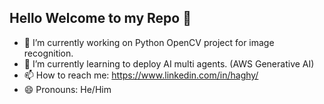 ## Hello Welcome to my Repo 👋

<!--
**AlanHaghy/AlanHaghy** is a ✨ _special_ ✨ repository because its `README.md` (this file) appears on your GitHub profile.
-->

- 🔭 I’m currently working on Python OpenCV project for image recognition.
- 🌱 I’m currently learning to deploy AI multi agents. (AWS Generative AI) 
- 📫 How to reach me: https://www.linkedin.com/in/haghy/
- 😄 Pronouns: He/Him




